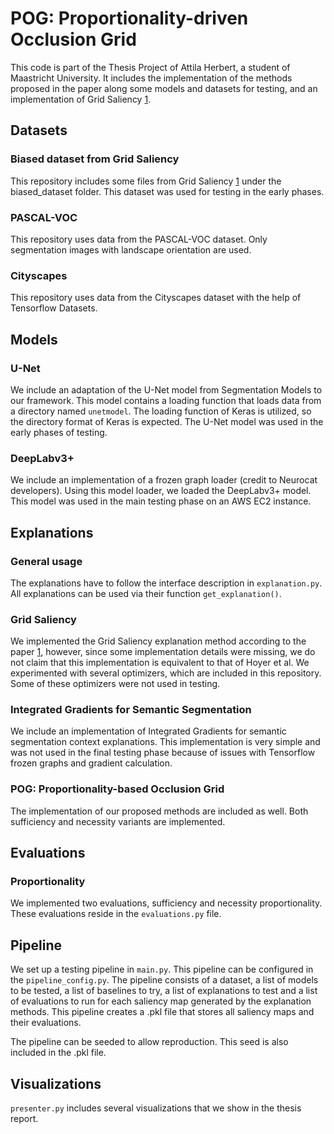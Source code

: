 # POG: Proportionality-driven Occlusion Grid
This code is part of the Thesis Project of Attila Herbert, a student of Maastricht University.
It includes the implementation of the methods proposed in the paper along some models and 
datasets for testing, and an implementation of Grid Saliency 
[1](https://arxiv.org/abs/1907.13054). 

## Datasets

### Biased dataset from Grid Saliency
This repository includes some files from Grid Saliency [1](https://arxiv.org/abs/1907.13054) 
under the biased_dataset folder. This dataset was used for testing in the early phases.

### PASCAL-VOC 
This repository uses data from the PASCAL-VOC dataset. Only segmentation images with landscape
orientation are used.

### Cityscapes
This repository uses data from the Cityscapes dataset with the help of Tensorflow Datasets.

## Models

### U-Net
We include an adaptation of the U-Net model from Segmentation Models to our framework. 
This model contains a loading function that loads data from a directory named `unetmodel`. 
The loading function of Keras is utilized, so the directory format of Keras is expected. 
The U-Net model was used in the early phases of testing.

### DeepLabv3+
We include an implementation of a frozen graph loader (credit to Neurocat developers). Using
this model loader, we loaded the DeepLabv3+ model. This model was used in the main testing
phase on an AWS EC2 instance. 

## Explanations

### General usage
The explanations have to follow the interface description in `explanation.py`. All explanations
can be used via their function `get_explanation()`.

### Grid Saliency
We implemented the Grid Saliency explanation method according to the paper 
[1](https://arxiv.org/abs/1907.13054), however, since some implementation details were missing,
we do not claim that this implementation is equivalent to that of Hoyer et al. We experimented
with several optimizers, which are included in this repository. Some of these optimizers were
not used in testing.

### Integrated Gradients for Semantic Segmentation
We include an implementation of Integrated Gradients for semantic segmentation context 
explanations. This implementation is very simple and was not used in the final testing phase
because of issues with Tensorflow frozen graphs and gradient calculation.

### POG: Proportionality-based Occlusion Grid
The implementation of our proposed methods are included as well. Both sufficiency and 
necessity variants are implemented. 

## Evaluations

### Proportionality
We implemented two evaluations, sufficiency and necessity proportionality. These evaluations
reside in the `evaluations.py` file.

## Pipeline

We set up a testing pipeline in `main.py`. This pipeline can be configured in the
`pipeline_config.py`. The pipeline consists of a dataset, a list of models to be tested,
a list of baselines to try, a list of explanations to test and a list of evaluations to run 
for each saliency map generated by the explanation methods. This pipeline creates a .pkl file 
that stores all saliency maps and their evaluations. 

The pipeline can be seeded to allow reproduction. This seed is also included in the .pkl file. 

## Visualizations

`presenter.py` includes several visualizations that we show in the thesis report.

